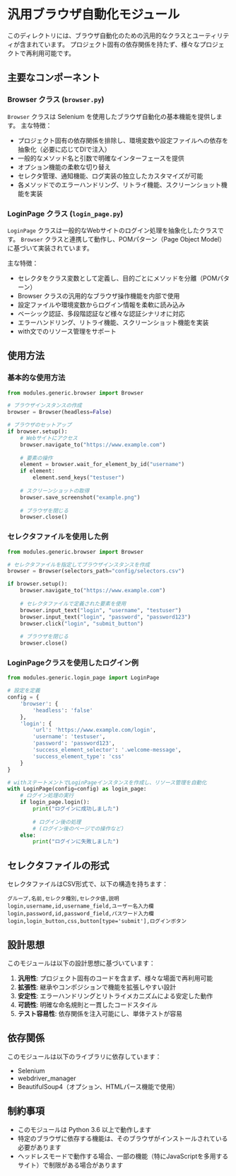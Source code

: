 # 汎用ブラウザ自動化モジュール

このディレクトリには、ブラウザ自動化のための汎用的なクラスとユーティリティが含まれています。
プロジェクト固有の依存関係を持たず、様々なプロジェクトで再利用可能です。

## 主要なコンポーネント

### Browser クラス (`browser.py`)

`Browser` クラスは Selenium を使用したブラウザ自動化の基本機能を提供します。
主な特徴：

- プロジェクト固有の依存関係を排除し、環境変数や設定ファイルへの依存を抽象化（必要に応じてDIで注入）
- 一般的なメソッド名と引数で明確なインターフェースを提供
- オプション機能の柔軟な切り替え
- セレクタ管理、通知機能、ログ実装の独立したカスタマイズが可能
- 各メソッドでのエラーハンドリング、リトライ機能、スクリーンショット機能を実装

### LoginPage クラス (`login_page.py`)

`LoginPage` クラスは一般的なWebサイトのログイン処理を抽象化したクラスです。
`Browser` クラスと連携して動作し、POMパターン（Page Object Model）に基づいて実装されています。

主な特徴：

- セレクタをクラス変数として定義し、目的ごとにメソッドを分離（POMパターン）
- Browser クラスの汎用的なブラウザ操作機能を内部で使用
- 設定ファイルや環境変数からログイン情報を柔軟に読み込み
- ベーシック認証、多段階認証など様々な認証シナリオに対応
- エラーハンドリング、リトライ機能、スクリーンショット機能を実装
- with文でのリソース管理をサポート

## 使用方法

### 基本的な使用方法

```python
from modules.generic.browser import Browser

# ブラウザインスタンスの作成
browser = Browser(headless=False)

# ブラウザのセットアップ
if browser.setup():
    # Webサイトにアクセス
    browser.navigate_to("https://www.example.com")
    
    # 要素の操作
    element = browser.wait_for_element_by_id("username")
    if element:
        element.send_keys("testuser")
    
    # スクリーンショットの取得
    browser.save_screenshot("example.png")
    
    # ブラウザを閉じる
    browser.close()
```

### セレクタファイルを使用した例

```python
from modules.generic.browser import Browser

# セレクタファイルを指定してブラウザインスタンスを作成
browser = Browser(selectors_path="config/selectors.csv")

if browser.setup():
    browser.navigate_to("https://www.example.com")
    
    # セレクタファイルで定義された要素を使用
    browser.input_text("login", "username", "testuser")
    browser.input_text("login", "password", "password123")
    browser.click("login", "submit_button")
    
    # ブラウザを閉じる
    browser.close()
```

### LoginPageクラスを使用したログイン例

```python
from modules.generic.login_page import LoginPage

# 設定を定義
config = {
    'browser': {
        'headless': 'false'
    },
    'login': {
        'url': 'https://www.example.com/login',
        'username': 'testuser',
        'password': 'password123',
        'success_element_selector': '.welcome-message',
        'success_element_type': 'css'
    }
}

# withステートメントでLoginPageインスタンスを作成し、リソース管理を自動化
with LoginPage(config=config) as login_page:
    # ログイン処理の実行
    if login_page.login():
        print("ログインに成功しました")
        
        # ログイン後の処理
        # (ログイン後のページでの操作など)
    else:
        print("ログインに失敗しました")
```

## セレクタファイルの形式

セレクタファイルはCSV形式で、以下の構造を持ちます：

```
グループ,名前,セレクタ種別,セレクタ値,説明
login,username,id,username_field,ユーザー名入力欄
login,password,id,password_field,パスワード入力欄
login,login_button,css,button[type='submit'],ログインボタン
```

## 設計思想

このモジュールは以下の設計思想に基づいています：

1. **汎用性**: プロジェクト固有のコードを含まず、様々な場面で再利用可能
2. **拡張性**: 継承やコンポジションで機能を拡張しやすい設計
3. **安定性**: エラーハンドリングとリトライメカニズムによる安定した動作
4. **可読性**: 明確な命名規則と一貫したコードスタイル
5. **テスト容易性**: 依存関係を注入可能にし、単体テストが容易

## 依存関係

このモジュールは以下のライブラリに依存しています：

- Selenium
- webdriver_manager
- BeautifulSoup4（オプション、HTMLパース機能で使用）

## 制約事項

- このモジュールは Python 3.6 以上で動作します
- 特定のブラウザに依存する機能は、そのブラウザがインストールされている必要があります
- ヘッドレスモードで動作する場合、一部の機能（特にJavaScriptを多用するサイト）で制限がある場合があります 